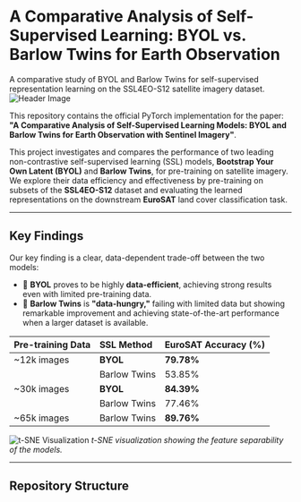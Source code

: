 # A Comparative Analysis of Self-Supervised Learning: BYOL vs. Barlow Twins for Earth Observation
A comparative study of BYOL and Barlow Twins for self-supervised representation learning on the SSL4EO-S12 satellite imagery dataset.
![Header Image](link_to_your_header_image.png) <!-- Opsiyonel: Sunumdan güzel bir görsel ekleyebilirsin -->

This repository contains the official PyTorch implementation for the paper: **"A Comparative Analysis of Self-Supervised Learning Models: BYOL and Barlow Twins for Earth Observation with Sentinel Imagery"**.

This project investigates and compares the performance of two leading non-contrastive self-supervised learning (SSL) models, **Bootstrap Your Own Latent (BYOL)** and **Barlow Twins**, for pre-training on satellite imagery. We explore their data efficiency and effectiveness by pre-training on subsets of the **SSL4EO-S12** dataset and evaluating the learned representations on the downstream **EuroSAT** land cover classification task.

---

## Key Findings

Our key finding is a clear, data-dependent trade-off between the two models:

-   🚀 **BYOL** proves to be highly **data-efficient**, achieving strong results even with limited pre-training data.
-   🤔 **Barlow Twins** is **"data-hungry,"** failing with limited data but showing remarkable improvement and achieving state-of-the-art performance when a larger dataset is available.

| Pre-training Data | SSL Method | EuroSAT Accuracy (%) |
| :---------------- | :----------- | :------------------- |
| ~12k images | **BYOL** | **79.78%** |
| | Barlow Twins | 53.85% |
| ~30k images | **BYOL** | **84.39%** |
| | Barlow Twins | 77.46% |
| ~65k images | Barlow Twins | **89.76%** |

![t-SNE Visualization](link_to_your_tsne_image.png) <!-- Buraya t-SNE görselini ekle -->
*t-SNE visualization showing the feature separability of the models.*

---

## Repository Structure
